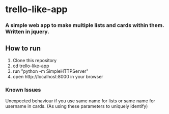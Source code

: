 # trello-like-app

### A simple web app to make multiple lists and cards within them. Written in jquery.


## How to run
1) Clone this repository
2) cd trello-like-app
3) run "python -m SimpleHTTPServer"
4) open http://localhost:8000 in your browser



### Known Issues
Unexpected behaviour if you use same name for lists or same name for username in cards. (As using these parameters to uniquely identify)
